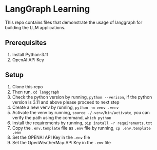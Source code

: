 # LangGraph Learning

This repo contains files that demonstrate the usage of langgraph for building the LLM applications.

## Prerequisites

1. Install Python-3.11
2. OpenAI API Key

## Setup

1. Clone this repo
2. Then run, `cd langgraph`
3. Check the python version by running, `python --verison`, if the python version is 3.11 and above please proceed to next step
4. Create a new venv by running, `python -m venv .venv`
5. Activate the venv by running, `source ./.venv/bin/activate`, you can verify the path using the command, `which python`
6. Install the requirements by running, `pip install -r requirements.txt`
7. Copy the `.env.template` file as `.env` file by running, `cp .env.template .env`
8. Set the OPENAI API Key in the `.env` file
9. Set the OpenWeatherMap API Key in the `.env` file
